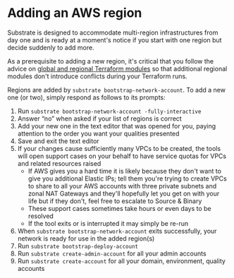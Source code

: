 # Adding an AWS region

Substrate is designed to accommodate multi-region infrastructures from day one and is ready at a moment's notice if you start with one region but decide suddenly to add more.

As a prerequisite to adding a new region, it's critical that you follow the advice on [global and regional Terraform modules](../ref/global-and-regional-terraform-modules.md) so that additional regional modules don't introduce conflicts during your Terraform runs.

Regions are added by `substrate bootstrap-network-account`. To add a new one (or two), simply respond as follows to its prompts:

1. Run `substrate bootstrap-network-account -fully-interactive`
2. Answer “no” when asked if your list of regions is correct
3. Add your new one in the text editor that was opened for you, paying attention to the order you want your qualities presented
4. Save and exit the text editor
5. If your changes cause sufficiently many VPCs to be created, the tools will open support cases on your behalf to have service quotas for VPCs and related resources raised
   * If AWS gives you a hard time it is likely because they don't want to give you additional Elastic IPs; tell them you're trying to create VPCs to share to all your AWS accounts with three private subnets and zonal NAT Gateways and they'll hopefully let you get on with your life but if they don't, feel free to escalate to Source & Binary
   * These support cases sometimes take hours or even days to be resolved
   * If the tool exits or is interrupted it may simply be re-run
6. When `substrate bootstrap-network-account` exits successfully, your network is ready for use in the added region(s)
7. Run `substrate bootstrap-deploy-account`
8. Run `substrate create-admin-account` for all your admin accounts
9. Run `substrate create-account` for all your domain, environment, quality accounts

